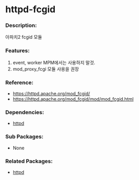 # httpd-fcgid

### Description:
아파치2 fcgid 모듈

### Features:
1. event, worker MPM에서는 사용하지 말것.
2. mod_proxy_fcgi 모듈 사용을 권장

### Reference:
* https://httpd.apache.org/mod_fcgid/
* https://httpd.apache.org/mod_fcgid/mod/mod_fcgid.html

### Dependencies:
* [httpd](pkg-base-httpd.md)

### Sub Packages:
* None

### Related Packages:
* [httpd](pkg-base-httpd.md)